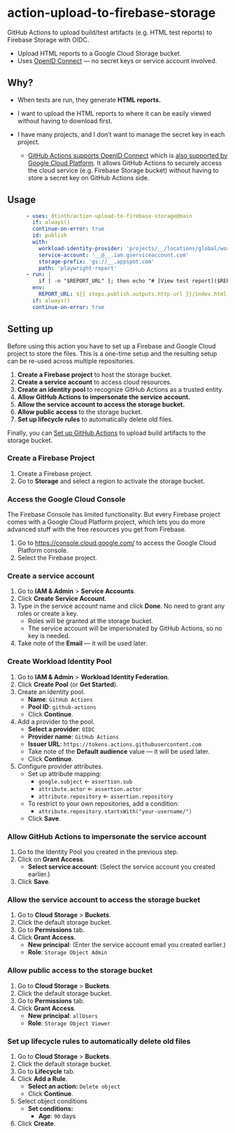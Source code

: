 # action-upload-to-firebase-storage
GitHub Actions to upload build/test artifacts (e.g. HTML test reports) to Firebase Storage with OIDC.

- Upload HTML reports to a Google Cloud Storage bucket.
- Uses [OpenID Connect](https://docs.github.com/en/actions/deployment/security-hardening-your-deployments/configuring-openid-connect-in-google-cloud-platform) — no secret keys or service account involved.

## Why?

- When tests are run, they generate **HTML reports.**

- I want to upload the HTML reports to where it can be easily viewed without having to download first.

- I have many projects, and I don’t want to manage the secret key in each project.

  - [GitHub Actions supports OpenID Connect](https://docs.github.com/en/actions/deployment/security-hardening-your-deployments/about-security-hardening-with-openid-connect) which is [also supported by Google Cloud Platform](https://docs.github.com/en/actions/deployment/security-hardening-your-deployments/configuring-openid-connect-in-google-cloud-platform). It allows GitHub Actions to securely access the cloud service (e.g. Firebase Storage bucket) without having to store a secret key on GitHub Actions side.

## Usage

```yaml
      - uses: dtinth/action-upload-to-firebase-storage@main
        if: always()
        continue-on-error: true
        id: publish
        with:
          workload-identity-provider: 'projects/__/locations/global/workloadIdentityPools/__/providers/__'
          service-account: '__@__.iam.gserviceaccount.com'
          storage-prefix: 'gs://__.appspot.com'
          path: 'playwright-report'
      - run: |
          if [ -n "$REPORT_URL" ]; then echo "# [View test report]($REPORT_URL)" > $GITHUB_STEP_SUMMARY; fi
        env:
          REPORT_URL: ${{ steps.publish.outputs.http-url }}/index.html
        if: always()
        continue-on-error: true
```

## Setting up

Before using this action you have to set up a Firebase and Google Cloud project to store the files. This is a one-time setup and the resulting setup can be re-used across multiple repositories.

1. **Create a Firebase project** to host the storage bucket.
2. **Create a service account** to access cloud resources.
3. **Create an identity pool** to recognize GitHub Actions as a trusted entity.
4. **Allow GitHub Actions to impersonate the service account.**
5. **Allow the service account to access the storage bucket.**
6. **Allow public access** to the storage bucket.
7. **Set up lifecycle rules** to automatically delete old files.

Finally, you can [Set up GitHub Actions](#usage) to upload build artifacts to the storage bucket.

### Create a Firebase Project

1. Create a Firebase project.
2. Go to **Storage** and select a region to activate the storage bucket.

### Access the Google Cloud Console

The Firebase Console has limited functionality. But every Firebase project comes with a Google Cloud Platform project, which lets you do more advanced stuff with the free resources you get from Firebase.

1. Go to <https://console.cloud.google.com/> to access the Google Cloud Platform console.
2. Select the Firebase project.

### Create a service account

1. Go to **IAM & Admin** > **Service Accounts**.
2. Click **Create Service Account**.
3. Type in the service account name and click **Done**. No need to grant any roles or create a key.
    - Roles will be granted at the storage bucket.
    - The service account will be impersonated by GitHub Actions, so no key is needed.
4. Take note of the **Email** — it will be used later.

### Create Workload Identity Pool

1. Go to **IAM & Admin** > **Workload Identity Federation**.
2. Click **Create Pool** (or **Get Started**).
3. Create an identity pool.
    - **Name**: `GitHub Actions`
    - **Pool ID**: `github-actions`
    - Click **Continue**.
4. Add a provider to the pool.
    - **Select a provider**: `OIDC`
    - **Provider name**: `GitHub Actions`
    - **Issuer URL**: `https://tokens.actions.githubusercontent.com`
    - Take note of the **Default audience** value — it will be used later.
    - Click **Continue**.
5. Configure provider attributes.
    - Set up attribute mapping:
        - `google.subject` &larr; `assertion.sub`
        - `attribute.actor` &larr; `assertion.actor`
        - `attribute.repository` &larr; `assertion.repository`
    - To restrict to your own repositories, add a condition:
        - `attribute.repository.startsWith("your-username/")`
    - Click **Save**.

### Allow GitHub Actions to impersonate the service account

1. Go to the Identity Pool you created in the previous step.
2. Click on **Grant Access**.
    - **Select service account**: (Select the service account you created earlier.)
3. Click **Save**.

### Allow the service account to access the storage bucket

1. Go to **Cloud Storage** > **Buckets**.
2. Click the default storage bucket.
3. Go to **Permissions** tab.
4. Click **Grant Access**.
    - **New principal**: (Enter the service account email you created earlier.)
    - **Role**: `Storage Object Admin`

### Allow public access to the storage bucket

1. Go to **Cloud Storage** > **Buckets**.
2. Click the default storage bucket.
3. Go to **Permissions** tab.
4. Click **Grant Access**.
    - **New principal**: `allUsers`
    - **Role**: `Storage Object Viewer`

### Set up lifecycle rules to automatically delete old files

1. Go to **Cloud Storage** > **Buckets**.
2. Click the default storage bucket.
3. Go to **Lifecycle** tab.
4. Click **Add a Rule**.
    - **Select an action:** `Delete object`
    - Click **Continue**.
5. Select object conditions
    - **Set conditions:**
        - **Age**: `90` days
6. Click **Create**.
